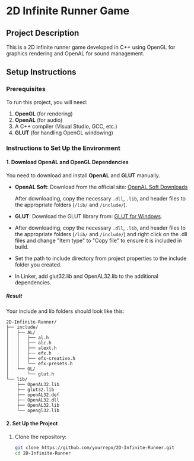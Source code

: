 ﻿# 2D Infinite Runner Game

## Project Description
This is a 2D infinite runner game developed in C++ using OpenGL for graphics rendering and OpenAL for sound management.

## Setup Instructions

### Prerequisites
To run this project, you will need:
1. **OpenGL** (for rendering)
2. **OpenAL** (for audio)
3. A C++ compiler (Visual Studio, GCC, etc.)
4. **GLUT** (for handling OpenGL windowing)

### Instructions to Set Up the Environment

#### 1. Download OpenAL and OpenGL Dependencies
You need to download and install **OpenAL** and **GLUT** manually.

- **OpenAL Soft**: 
  Download from the official site: [OpenAL Soft Downloads](https://openal-soft.org/#download)

  After downloading, copy the necessary `.dll`, `.lib`, and header files to the appropriate folders (`/lib/` and `/include/`).

- **GLUT**: 
  Download the GLUT library from: [GLUT for Windows](https://www.opengl.org/resources/libraries/glut/).

- After downloading, copy the necessary `.dll`, `.lib`, and header files to the appropriate folders (`/lib/` and `/include/`) and right click on the .dll files and change "Item type" to "Copy file" to ensure it is included in build.
- Set the path to include directory from project properties to the include folder you created.
- In Linker, add glut32.lib and OpenAL32.lib to the additional dependencies.

##### Result
Your include and lib folders should look like this:
```
2D-Infinite-Runner/
├── include/
│   ├── AL/
│   │   ├── al.h
│   │   ├── alc.h
│   │   ├── alext.h
│   │   ├── efx.h
│   │   ├── efx-creative.h
│   │   └── efx-presets.h
│   └── GL/
│       └── glut.h
└── lib/
	├── OpenAL32.lib
	├── glut32.lib
	├── openAL32.def
	├── OpenAL32.dll
	├── OpenAL32.lib
	└── opengl32.lib
```

#### 2. Set Up the Project

1. Clone the repository:
   ```bash
   git clone https://github.com/yourrepo/2D-Infinite-Runner.git
   cd 2D-Infinite-Runner
